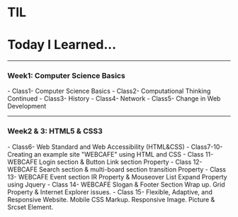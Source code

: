 # TIL
<h1>Today I Learned...</h1>    

---

<h3> Week1: Computer Science Basics </h3>  
- Class1- Computer Science Basics    
- Class2- Computational Thinking Continued   
- Class3- History    
- Class4- Network    
- Class5- Change in Web Development  

---

<h3>Week2 & 3: HTML5 & CSS3</h3>  
- Class6- Web Standard and Web Accessibility (HTML&CSS)     
- Class7-10- Creating an example site "WEBCAFE" using HTML and CSS    
- Class 11- WEBCAFE Login section & Button Link section Property    
- Class 12- WEBCAFE Search section & multi-board section transition  Property   - Class 13- WEBCAFE Event section IR Property & Mouseover List Expand Property using Jquery  
- Class 14- WEBCAFE Slogan & Footer Section Wrap up. Grid Property & Internet Explorer issues.   
- Class 15- Flexible, Adaptive, and Responsive Website. Mobile CSS Markup. Responsive Image. Picture & Srcset Element.       
